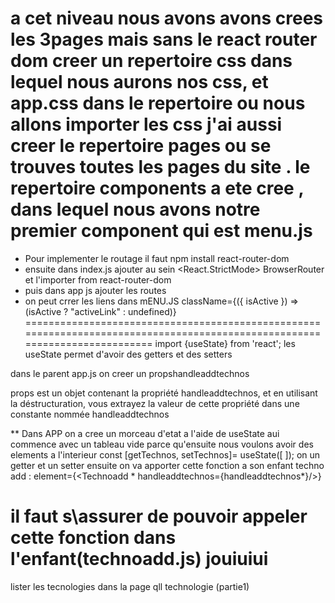 a cet niveau nous avons avons crees les 3pages mais sans le react router dom 
creer un repertoire css dans lequel nous aurons nos css, et app.css dans le repertoire ou nous allons importer les css
j'ai aussi creer le repertoire pages ou se trouves toutes les pages du site .
le repertoire components a ete cree , dans lequel nous avons notre premier component qui est menu.js
============================================================================================================================
- Pour implementer le routage il faut npm install react-router-dom
- ensuite dans index.js ajouter au sein   <React.StrictMode> BrowserRouter et l'importer from react-router-dom
- puis dans app js ajouter les routes 
- on peut crrer les liens dans mENU.JS
 className={({ isActive }) => (isActive ? "activeLink" : undefined)} 
============================================================================================================================
 import {useState} from 'react'; les useState permet d'avoir des getters et des setters 

 dans le parent app.js on creer un propshandleaddtechnos

  props est un objet contenant la propriété handleaddtechnos, et en utilisant la déstructuration, vous extrayez la valeur de
cette propriété dans une constante nommée handleaddtechnos

** Dans APP on a cree un morceau d'etat a l'aide de useState aui commence avec un tableau vide parce qu'ensuite nous voulons avoir des 
elements a l'interieur
  const [getTechnos, setTechnos]= useState([ ]); on un getter et un setter 
  ensuite on va apporter cette fonction a son enfant techno add : element={<Technoadd * handleaddtechnos={handleaddtechnos*}/>}

  il faut s\assurer de pouvoir appeler cette fonction dans l'enfant(technoadd.js)
jouiuiui
============================================================================================================================

lister les tecnologies dans la page qll technologie (partie1)